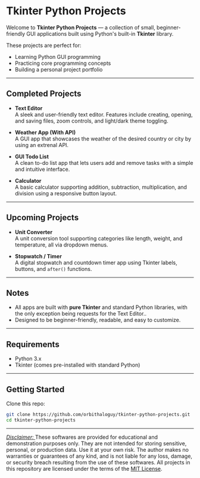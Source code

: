 # Tkinter Python Projects

Welcome to **Tkinter Python Projects** — a collection of small, beginner-friendly GUI applications built using Python's built-in **Tkinter** library.

These projects are perfect for:
- Learning Python GUI programming
- Practicing core programming concepts
- Building a personal project portfolio

---

## Completed Projects

- **Text Editor**  
  A sleek and user-friendly text editor. Features include creating, opening, and saving files, zoom controls, and light/dark theme toggling.
  
- **Weather App (With API)**  
  A GUI app that showcases the weather of the desired country or city by using an extrenal API.
  
- **GUI Todo List**  
  A clean to-do list app that lets users add and remove tasks with a simple and intuitive interface.

- **Calculator**  
  A basic calculator supporting addition, subtraction, multiplication, and division using a responsive button layout.

---

## Upcoming Projects

- **Unit Converter**  
  A unit conversion tool supporting categories like length, weight, and temperature, all via dropdown menus.

- **Stopwatch / Timer**  
  A digital stopwatch and countdown timer app using Tkinter labels, buttons, and `after()` functions.

---

## Notes

- All apps are built with **pure Tkinter** and standard Python libraries, with the only exception being requests for the Text Editor..
- Designed to be beginner-friendly, readable, and easy to customize.

---

## Requirements

- Python 3.x  
- Tkinter (comes pre-installed with standard Python)

---

## Getting Started

Clone this repo:

```bash
git clone https://github.com/orbithaloguy/tkinter-python-projects.git
cd tkinter-python-projects
```
---

<u> *Disclaimer:* </u>These softwares are provided for educational and demonstration purposes only.
They are not intended for storing sensitive, personal, or production data.
Use it at your own risk. The author makes no warranties or guarantees of any kind, and is not liable for any loss, damage, or security breach resulting from the use of these softwares.
All projects in this repository are licensed under the terms of the [MIT License](./LICENSE).
